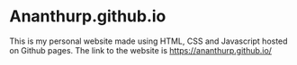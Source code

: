 # Ananthurp.github.io
This is my personal website made using HTML, CSS and Javascript hosted on Github pages. The link to the website is https://ananthurp.github.io/
